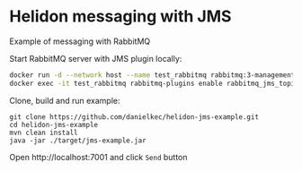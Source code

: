 # Helidon messaging with JMS
Example of messaging with RabbitMQ

Start RabbitMQ server with JMS plugin locally: 
```bash
docker run -d --network host --name test_rabbitmq rabbitmq:3-management-alpine
docker exec -it test_rabbitmq rabbitmq-plugins enable rabbitmq_jms_topic_exchange
```

Clone, build and run example:
```shell
git clone https://github.com/danielkec/helidon-jms-example.git
cd helidon-jms-example
mvn clean install
java -jar ./target/jms-example.jar
```

Open http://localhost:7001 and click `Send` button